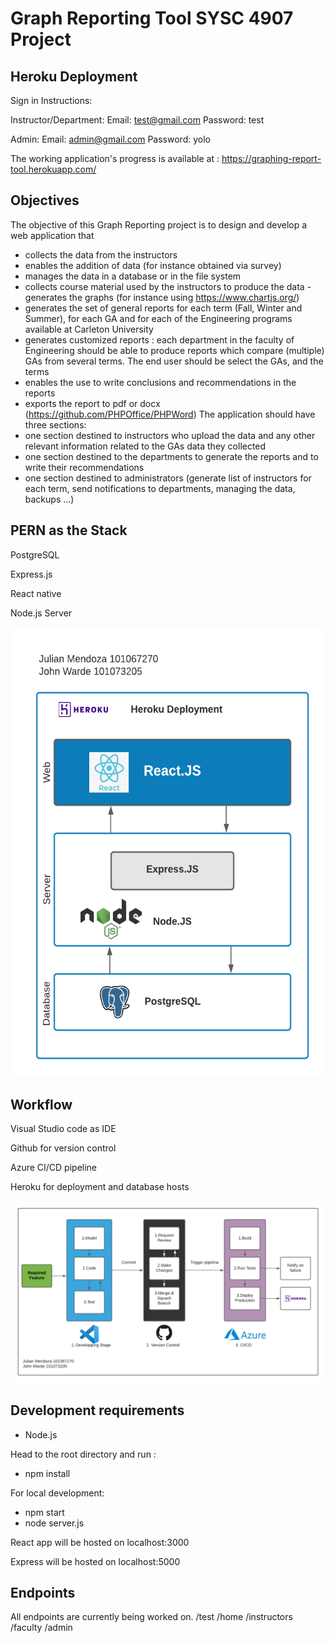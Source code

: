 # Graph Reporting Tool SYSC 4907 Project

## Heroku Deployment

Sign in Instructions:

Instructor/Department:
Email: test@gmail.com
Password: test

Admin:
Email: admin@gmail.com
Password: yolo

The working application's progress is available at : https://graphing-report-tool.herokuapp.com/

## Objectives

The objective of this Graph Reporting project is to design and develop a web application that 
- collects the data from the instructors 
- enables the addition of data (for instance obtained via survey) 
- manages the data in a database or in the file system 
- collects course material used by the instructors to produce the data - generates the graphs (for instance using https://www.chartjs.org/) 
- generates the set of general reports for each term (Fall, Winter and Summer), for each GA and for each of the Engineering programs available at Carleton University 
- generates customized reports : each department in the faculty of Engineering should be able to produce reports which compare (multiple) GAs from several terms. The end user should be select the GAs, and the terms 
- enables the use to write conclusions and recommendations in the reports 
- exports the report to pdf or docx (https://github.com/PHPOffice/PHPWord) 
The application should have three sections: 
- one section destined to instructors who upload the data and any other relevant information related to the GAs data they collected 
- one section destined to the departments to generate the reports and to write their recommendations 
- one section destined to administrators (generate list of instructors for each term, send notifications to departments, managing the data, backups ...)

## PERN as the Stack

PostgreSQL

Express.js

React native

Node.js Server



<img src="/images/PERN_webstack.png" width="540" height="720">

## Workflow

Visual Studio code as IDE

Github for version control

Azure CI/CD pipeline

Heroku for deployment and database hosts

![webstack image](/images/Workflow.png)

## Development requirements

- Node.js

Head to the root directory and run :

- npm install

For local development:
- npm start
- node server.js

React app will be hosted on localhost:3000

Express will be hosted on localhost:5000


## Endpoints
All endpoints are currently being worked on.
/test 
/home
/instructors
/faculty
/admin
